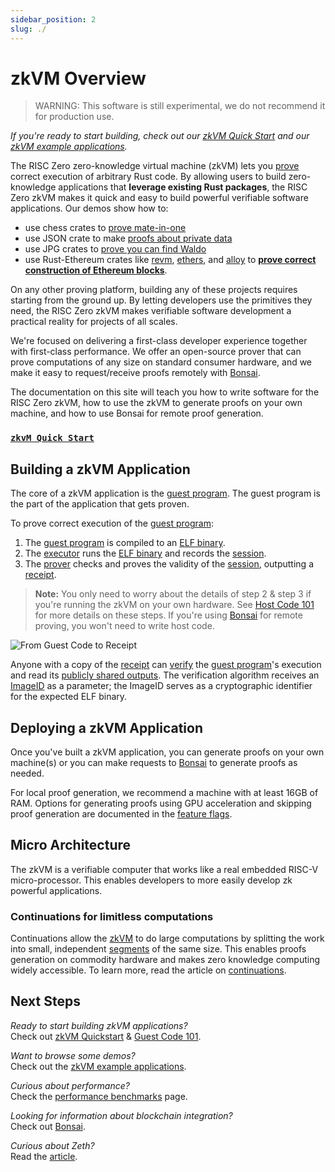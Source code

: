 ```yaml
---
sidebar_position: 2
slug: ./
---
```


# zkVM Overview

> WARNING: This software is still experimental, we do not recommend it for production use.

_If you're ready to start building, check out our [zkVM Quick Start] and our [zkVM example applications]._

The RISC Zero zero-knowledge virtual machine (zkVM) lets you [prove] correct execution of arbitrary Rust code.
By allowing users to build zero-knowledge applications that **leverage existing Rust packages**, the RISC Zero zkVM makes it quick and easy to build powerful verifiable software applications.
Our demos show how to:

- use chess crates to [prove mate-in-one]
- use JSON crate to make [proofs about private data]
- use JPG crates to [prove you can find Waldo]
- use Rust-Ethereum crates like [revm], [ethers], and [alloy] to **[prove correct construction of Ethereum blocks]**.

[revm]: https://github.com/bluealloy/revm
[ethers]: https://github.com/ethers-io/ethers.js
[alloy]: https://github.com/alloy-rs
[prove mate-in-one]: https://github.com/risc0/risc0/tree/release-0.19/examples/chess#zk-checkmate
[proofs about private data]: https://github.com/risc0/risc0/tree/release-0.19/examples/json#json-example
[prove you can find Waldo]: https://www.risczero.com/news/waldo
[prove correct construction of Ethereum blocks]: https://www.risczero.com/news/zeth-release

On any other proving platform, building any of these projects requires starting from the ground up.
By letting developers use the primitives they need, the RISC Zero zkVM makes verifiable software development a practical reality for projects of all scales.

We're focused on delivering a first-class developer experience together with first-class performance.
We offer an open-source prover that can prove computations of any size on standard consumer hardware, and we make it easy to request/receive proofs remotely with [Bonsai].

The documentation on this site will teach you how to write software for the RISC Zero zkVM, how to use the zkVM to generate proofs on your own machine, and how to use Bonsai for remote proof generation.

### [`zkvM Quick Start`]

[`zkVM Quick Start`]: ./quickstart

## Building a zkVM Application

The core of a zkVM application is the [guest program].
The guest program is the part of the application that gets proven.

To prove correct execution of the [guest program]:

1. The [guest program] is compiled to an [ELF binary]. <br/>
2. The [executor] runs the [ELF binary] and records the [session].
3. The [prover] checks and proves the validity of the [session], outputting a [receipt].

> **Note:** You only need to worry about the details of step 2 & step 3 if you're running the zkVM on your own hardware.
> See [Host Code 101] for more details on these steps.
> If you're using [Bonsai] for remote proving, you won't need to write host code.

![From Guest Code to Receipt](/diagrams/from-rust-to-receipt.png)

Anyone with a copy of the [receipt] can [verify] the [guest program]'s execution and read its [publicly shared outputs].
The verification algorithm receives an [ImageID] as a parameter; the ImageID serves as a cryptographic identifier for the expected ELF binary.

## Deploying a zkVM Application

Once you've built a zkVM application, you can generate proofs on your own machine(s) or you can make requests to [Bonsai] to generate proofs as needed.

For local proof generation, we recommend a machine with at least 16GB of RAM.
Options for generating proofs using GPU acceleration and skipping proof generation are documented in the [feature flags].

## Micro Architecture

The zkVM is a verifiable computer that works like a real embedded RISC-V micro-processor. This enables developers to more easily develop zk powerful applications.

### Continuations for limitless computations

Continuations allow the [zkVM][zkVM-term] to do large computations by splitting the work into small, independent [segments] of the same size.
This enables proofs generation on commodity hardware and makes zero knowledge computing widely accessible. To learn more, read the article on [continuations].

## Next Steps

_Ready to start building zkVM applications?_ <br/>
Check out [zkVM Quickstart](quickstart.md) & [Guest Code 101](developer-guide/guest-code-101.md).

_Want to browse some demos?_ <br/>
Check out the [zkVM example applications].

_Curious about performance?_ <br/>
Check the [performance benchmarks] page.

_Looking for information about blockchain integration?_ <br/>
Check out [Bonsai].

_Curious about Zeth?_<br/>
Read the [article](https://www.risczero.com/news/zeth-release).

[cargo]: https://doc.rust-lang.org/cargo/index.html
[continuations]: https://www.risczero.com/news/continuations
[imageID]: /terminology#image-id
[Bonsai]: ../bonsai/bonsai-overview.md
[receipt]: developer-guide/receipts.md
[ELF binary]: /terminology#elf-binary
[execution trace]: /terminology#execution-trace
[executor]: /terminology#executor
[feature flags]: https://github.com/risc0/risc0#feature-flags
[guest program]: developer-guide/guest-code-101.md
[guest programs]: developer-guide/guest-code-101.md
[host]: /terminology#host-program
[host program]: developer-guide/host-code-101.md
[performance benchmarks]: benchmarks.md
[prove]: /terminology#validity-proof
[proofs]: /terminology#validity-proof
[prover]: /terminology#prover
[publicly shared outputs]: /terminology#journal
[segments]: /terminology#segment
[verify]: /terminology#verify
[zero-knowledge virtual machine]: /terminology#zero-knowledge-virtual-machine-zkvm
[zkvm]: https://github.com/risc0/risc0#readme
[zkVM Quick Start]: ./quickstart.md
[zkVM example applications]: https://github.com/risc0/risc0/tree/release-0.19/examples
[zkVM-term]: /terminology#zero-knowledge-virtual-machine-zkvm
[session]: /terminology#session
[Host Code 101]: developer-guide/host-code-101.md
